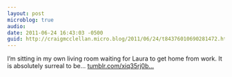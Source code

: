 ```yaml
---
layout: post
microblog: true
audio: 
date: 2011-06-24 16:43:03 -0500
guid: http://craigmcclellan.micro.blog/2011/06/24/t84376010690281472.html
---
```

I’m sitting in my own living room waiting for Laura to get home from work. It is absolutely surreal to be... [tumblr.com/xiq35rj0b...](http://tumblr.com/xiq35rj0bd)
